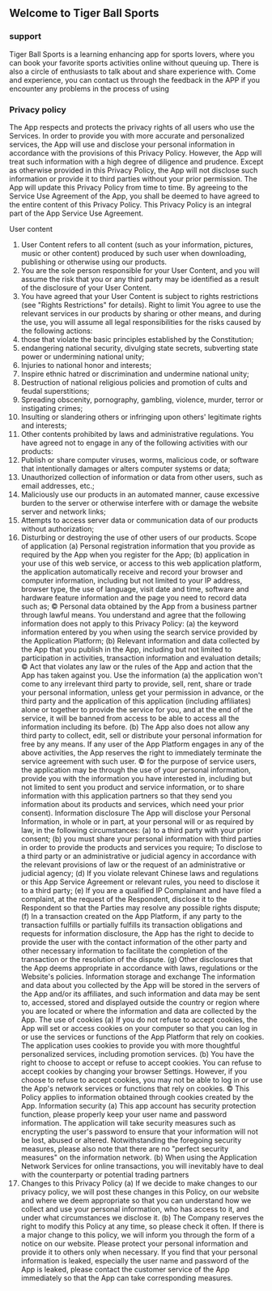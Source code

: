 ## Welcome to Tiger Ball Sports


### support
Tiger Ball Sports is a learning enhancing app for sports lovers, where you can book your favorite sports activities online without queuing up. There is also a circle of enthusiasts to talk about and share experience with. Come and experience, you can contact us through the feedback in the APP if you encounter any problems in the process of using


### Privacy policy
The App respects and protects the privacy rights of all users who use the Services. In order to provide you with more accurate and personalized services, the App will use and disclose your personal information in accordance with the provisions of this Privacy Policy. However, the App will treat such information with a high degree of diligence and prudence. Except as otherwise provided in this Privacy Policy, the App will not disclose such information or provide it to third parties without your prior permission. The App will update this Privacy Policy from time to time. By agreeing to the Service Use Agreement of the App, you shall be deemed to have agreed to the entire content of this Privacy Policy. This Privacy Policy is an integral part of the App Service Use Agreement.

User content
1. User Content refers to all content (such as your information, pictures, music or other content) produced by such user when downloading, publishing or otherwise using our products.
2. You are the sole person responsible for your User Content, and you will assume the risk that you or any third party may be identified as a result of the disclosure of your User Content.
3. You have agreed that your User Content is subject to rights restrictions (see "Rights Restrictions" for details).
Right to limit
You agree to use the relevant services in our products by sharing or other means, and during the use, you will assume all legal responsibilities for the risks caused by the following actions:
1. those that violate the basic principles established by the Constitution;
2. endangering national security, divulging state secrets, subverting state power or undermining national unity;
3. Injuries to national honor and interests;
4. Inspire ethnic hatred or discrimination and undermine national unity;
5. Destruction of national religious policies and promotion of cults and feudal superstitions;
6. Spreading obscenity, pornography, gambling, violence, murder, terror or instigating crimes;
7. Insulting or slandering others or infringing upon others' legitimate rights and interests;
8. Other contents prohibited by laws and administrative regulations.
You have agreed not to engage in any of the following activities with our products:
1. Publish or share computer viruses, worms, malicious code, or software that intentionally damages or alters computer systems or data;
2. Unauthorized collection of information or data from other users, such as email addresses, etc.;
3. Maliciously use our products in an automated manner, cause excessive burden to the server or otherwise interfere with or damage the website server and network links;
4. Attempts to access server data or communication data of our products without authorization;
5. Disturbing or destroying the use of other users of our products.
Scope of application
(a) Personal registration information that you provide as required by the App when you register for the App;
(b) application in your use of this web service, or access to this web application platform, the application automatically receive and record your browser and computer information, including but not limited to your IP address, browser type, the use of language, visit date and time, software and hardware feature information and the page you need to record data such as;
© Personal data obtained by the App from a business partner through lawful means.
You understand and agree that the following information does not apply to this Privacy Policy:
(a) the keyword information entered by you when using the search service provided by the Application Platform;
(b) Relevant information and data collected by the App that you publish in the App, including but not limited to participation in activities, transaction information and evaluation details;
© Act that violates any law or the rules of the App and action that the App has taken against you.
Use the information
(a) the application won't come to any irrelevant third party to provide, sell, rent, share or trade your personal information, unless get your permission in advance, or the third party and the application of this application (including affiliates) alone or together to provide the service for you, and at the end of the service, it will be banned from access to be able to access all the information including its before.
(b) The App also does not allow any third party to collect, edit, sell or distribute your personal information for free by any means. If any user of the App Platform engages in any of the above activities, the App reserves the right to immediately terminate the service agreement with such user.
© for the purpose of service users, the application may be through the use of your personal information, provide you with the information you have interested in, including but not limited to sent you product and service information, or to share information with this application partners so that they send you information about its products and services, which need your prior consent).
Information disclosure
The App will disclose your Personal Information, in whole or in part, at your personal will or as required by law, in the following circumstances:
(a) to a third party with your prior consent;
(b) you must share your personal information with third parties in order to provide the products and services you require;
To disclose to a third party or an administrative or judicial agency in accordance with the relevant provisions of law or the request of an administrative or judicial agency;
(d) If you violate relevant Chinese laws and regulations or this App Service Agreement or relevant rules, you need to disclose it to a third party;
(e) If you are a qualified IP Complainant and have filed a complaint, at the request of the Respondent, disclose it to the Respondent so that the Parties may resolve any possible rights dispute;
(f) In a transaction created on the App Platform, if any party to the transaction fulfills or partially fulfills its transaction obligations and requests for information disclosure, the App has the right to decide to provide the user with the contact information of the other party and other necessary information to facilitate the completion of the transaction or the resolution of the dispute.
(g) Other disclosures that the App deems appropriate in accordance with laws, regulations or the Website's policies.
Information storage and exchange
The information and data about you collected by the App will be stored in the servers of the App and/or its affiliates, and such information and data may be sent to, accessed, stored and displayed outside the country or region where you are located or where the information and data are collected by the App.
The use of cookies
(a) If you do not refuse to accept cookies, the App will set or access cookies on your computer so that you can log in or use the services or functions of the App Platform that rely on cookies. The application uses cookies to provide you with more thoughtful personalized services, including promotion services.
(b) You have the right to choose to accept or refuse to accept cookies. You can refuse to accept cookies by changing your browser Settings. However, if you choose to refuse to accept cookies, you may not be able to log in or use the App's network services or functions that rely on cookies.
© This Policy applies to information obtained through cookies created by the App.
Information security
(a) This app account has security protection function, please properly keep your user name and password information. The application will take security measures such as encrypting the user's password to ensure that your information will not be lost, abused or altered. Notwithstanding the foregoing security measures, please also note that there are no "perfect security measures" on the information network.
(b) When using the Application Network Services for online transactions, you will inevitably have to deal with the counterparty or potential trading partners
7. Changes to this Privacy Policy
(a) If we decide to make changes to our privacy policy, we will post these changes in this Policy, on our website and where we deem appropriate so that you can understand how we collect and use your personal information, who has access to it, and under what circumstances we disclose it.
(b) The Company reserves the right to modify this Policy at any time, so please check it often. If there is a major change to this policy, we will inform you through the form of a notice on our website.
Please protect your personal information and provide it to others only when necessary. If you find that your personal information is leaked, especially the user name and password of the App is leaked, please contact the customer service of the App immediately so that the App can take corresponding measures.
